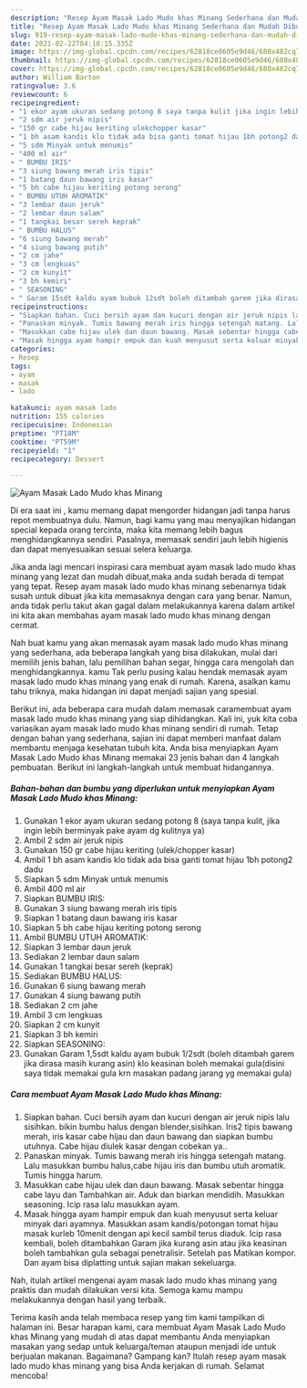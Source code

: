 ```yaml
---
description: "Resep Ayam Masak Lado Mudo khas Minang Sederhana dan Mudah Dibuat"
title: "Resep Ayam Masak Lado Mudo khas Minang Sederhana dan Mudah Dibuat"
slug: 919-resep-ayam-masak-lado-mudo-khas-minang-sederhana-dan-mudah-dibuat
date: 2021-02-22T04:18:15.335Z
image: https://img-global.cpcdn.com/recipes/62818ce0605e9d46/680x482cq70/ayam-masak-lado-mudo-khas-minang-foto-resep-utama.jpg
thumbnail: https://img-global.cpcdn.com/recipes/62818ce0605e9d46/680x482cq70/ayam-masak-lado-mudo-khas-minang-foto-resep-utama.jpg
cover: https://img-global.cpcdn.com/recipes/62818ce0605e9d46/680x482cq70/ayam-masak-lado-mudo-khas-minang-foto-resep-utama.jpg
author: William Barton
ratingvalue: 3.6
reviewcount: 6
recipeingredient:
- "1 ekor ayam ukuran sedang potong 8 saya tanpa kulit jika ingin lebih berminyak pake ayam dg kulitnya ya"
- "2 sdm air jeruk nipis"
- "150 gr cabe hijau keriting ulekchopper kasar"
- "1 bh asam kandis klo tidak ada bisa ganti tomat hijau 1bh potong2 dadu"
- "5 sdm Minyak untuk menumis"
- "400 ml air"
- " BUMBU IRIS"
- "3 siung bawang merah iris tipis"
- "1 batang daun bawang iris kasar"
- "5 bh cabe hijau keriting potong serong"
- " BUMBU UTUH AROMATIK"
- "3 lembar daun jeruk"
- "2 lembar daun salam"
- "1 tangkai besar sereh keprak"
- " BUMBU HALUS"
- "6 siung bawang merah"
- "4 siung bawang putih"
- "2 cm jahe"
- "3 cm lengkuas"
- "2 cm kunyit"
- "3 bh kemiri"
- " SEASONING"
- " Garam 15sdt kaldu ayam bubuk 12sdt boleh ditambah garem jika dirasa masih kurang asin klo keasinan boleh memakai guladisini saya tidak memakai gula krn masakan padang jarang yg memakai gula"
recipeinstructions:
- "Siapkan bahan. Cuci bersih ayam dan kucuri dengan air jeruk nipis lalu sisihkan. bikin bumbu halus dengan blender,sisihkan. Iris2 tipis bawang merah, iris kasar cabe hijau dan daun bawang dan siapkan bumbu utuhnya. Cabe hijau diulek kasar dengan cobekan ya.."
- "Panaskan minyak. Tumis bawang merah iris hingga setengah matang. Lalu masukkan bumbu halus,cabe hijau iris dan bumbu utuh aromatik. Tumis hingga harum."
- "Masukkan cabe hijau ulek dan daun bawang. Masak sebentar hingga cabe layu dan Tambahkan air. Aduk dan biarkan mendidih. Masukkan seasoning. Icip rasa lalu masukkan ayam."
- "Masak hingga ayam hampir empuk dan kuah menyusut serta keluar minyak dari ayamnya. Masukkan asam kandis/potongan tomat hijau masak kurleb 10menit dengan api kecil sambil terus diaduk. Icip rasa kembali, boleh ditambahkan Garam jika kurang asin atau jika keasinan boleh tambahkan gula sebagai penetralisir. Setelah pas Matikan kompor. Dan ayam bisa diplatting untuk sajian makan sekeluarga."
categories:
- Resep
tags:
- ayam
- masak
- lado

katakunci: ayam masak lado 
nutrition: 155 calories
recipecuisine: Indonesian
preptime: "PT18M"
cooktime: "PT59M"
recipeyield: "1"
recipecategory: Dessert

---
```



![Ayam Masak Lado Mudo khas Minang](https://img-global.cpcdn.com/recipes/62818ce0605e9d46/680x482cq70/ayam-masak-lado-mudo-khas-minang-foto-resep-utama.jpg)

Di era  saat ini , kamu memang dapat mengorder hidangan jadi tanpa harus repot membuatnya dulu. Namun, bagi kamu yang mau menyajikan hidangan special kepada orang tercinta, maka kita memang lebih bagus menghidangkannya sendiri. Pasalnya, memasak sendiri jauh lebih higienis dan dapat menyesuaikan sesuai selera keluarga.

Jika anda lagi mencari inspirasi cara membuat ayam masak lado mudo khas minang yang lezat dan mudah dibuat,maka anda sudah berada di tempat yang tepat. Resep ayam masak lado mudo khas minang  sebenarnya tidak susah untuk dibuat jika kita memasaknya dengan cara yang benar. Namun, anda tidak perlu takut akan gagal dalam melakukannya 
karena dalam artikel ini kita akan membahas ayam masak lado mudo khas minang dengan cermat.  



Nah buat kamu yang akan memasak ayam masak lado mudo khas minang yang sederhana, ada beberapa langkah yang bisa dilakukan, mulai dari memilih jenis bahan, lalu pemilihan bahan segar, hingga cara mengolah dan menghidangkannya. kamu Tak perlu pusing kalau hendak memasak ayam masak lado mudo khas minang yang enak di rumah. Karena, asalkan kamu  tahu triknya, maka hidangan ini dapat menjadi sajian yang spesial.

Berikut ini, ada beberapa cara mudah dalam memasak caramembuat ayam masak lado mudo khas minang yang siap dihidangkan. Kali ini, yuk kita coba variasikan ayam masak lado mudo khas minang sendiri di rumah. Tetap dengan bahan yang sederhana, sajian ini dapat memberi manfaat dalam membantu menjaga kesehatan tubuh kita. Anda bisa menyiapkan Ayam Masak Lado Mudo khas Minang memakai 23 jenis bahan dan 4 langkah pembuatan. Berikut ini langkah-langkah untuk membuat hidangannya.

<!--inarticleads1-->

##### Bahan-bahan dan bumbu yang diperlukan untuk menyiapkan Ayam Masak Lado Mudo khas Minang:

1. Gunakan 1 ekor ayam ukuran sedang potong 8 (saya tanpa kulit, jika ingin lebih berminyak pake ayam dg kulitnya ya)
1. Ambil 2 sdm air jeruk nipis
1. Gunakan 150 gr cabe hijau keriting (ulek/chopper kasar)
1. Ambil 1 bh asam kandis klo tidak ada bisa ganti tomat hijau 1bh potong2 dadu
1. Siapkan 5 sdm Minyak untuk menumis
1. Ambil 400 ml air
1. Siapkan  BUMBU IRIS:
1. Gunakan 3 siung bawang merah iris tipis
1. Siapkan 1 batang daun bawang iris kasar
1. Siapkan 5 bh cabe hijau keriting potong serong
1. Ambil  BUMBU UTUH AROMATIK:
1. Siapkan 3 lembar daun jeruk
1. Sediakan 2 lembar daun salam
1. Gunakan 1 tangkai besar sereh (keprak)
1. Sediakan  BUMBU HALUS:
1. Gunakan 6 siung bawang merah
1. Gunakan 4 siung bawang putih
1. Sediakan 2 cm jahe
1. Ambil 3 cm lengkuas
1. Siapkan 2 cm kunyit
1. Siapkan 3 bh kemiri
1. Siapkan  SEASONING:
1. Gunakan  Garam 1,5sdt kaldu ayam bubuk 1/2sdt (boleh ditambah garem jika dirasa masih kurang asin) klo keasinan boleh memakai gula(disini saya tidak memakai gula krn masakan padang jarang yg memakai gula)




<!--inarticleads2-->

##### Cara membuat Ayam Masak Lado Mudo khas Minang:

1. Siapkan bahan. Cuci bersih ayam dan kucuri dengan air jeruk nipis lalu sisihkan. bikin bumbu halus dengan blender,sisihkan. Iris2 tipis bawang merah, iris kasar cabe hijau dan daun bawang dan siapkan bumbu utuhnya. Cabe hijau diulek kasar dengan cobekan ya..
1. Panaskan minyak. Tumis bawang merah iris hingga setengah matang. Lalu masukkan bumbu halus,cabe hijau iris dan bumbu utuh aromatik. Tumis hingga harum.
1. Masukkan cabe hijau ulek dan daun bawang. Masak sebentar hingga cabe layu dan Tambahkan air. Aduk dan biarkan mendidih. Masukkan seasoning. Icip rasa lalu masukkan ayam.
1. Masak hingga ayam hampir empuk dan kuah menyusut serta keluar minyak dari ayamnya. Masukkan asam kandis/potongan tomat hijau masak kurleb 10menit dengan api kecil sambil terus diaduk. Icip rasa kembali, boleh ditambahkan Garam jika kurang asin atau jika keasinan boleh tambahkan gula sebagai penetralisir. Setelah pas Matikan kompor. Dan ayam bisa diplatting untuk sajian makan sekeluarga.




Nah, itulah artikel mengenai  ayam masak lado mudo khas minang  yang praktis dan mudah dilakukan versi kita. Semoga kamu mampu melakukannya dengan hasil yang terbaik. 

Terima kasih anda telah membaca resep yang tim kami tampilkan di halaman ini. Besar harapan kami, cara membuat  Ayam Masak Lado Mudo khas Minang yang mudah di atas dapat membantu Anda menyiapkan masakan yang sedap untuk keluarga/teman ataupun menjadi ide untuk berjualan makanan. Bagaimana? Gampang kan? Itulah resep ayam masak lado mudo khas minang yang bisa Anda kerjakan di rumah. Selamat mencoba!

